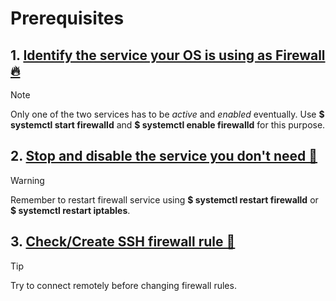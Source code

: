 # Prerequisites

## 1. [Identify the service your OS is using as Firewall 🔥](firewall-identify.md)
> [!NOTE]
> Only one of the two services has to be *active* and *enabled* eventually.
> Use **$ systemctl start firewalld** and **$ systemctl enable firewalld** for this purpose.

## 2. [Stop and disable the service you don't need 🚫](firewall-stop.md)
> [!WARNING]
> Remember to restart firewall service using **$ systemctl restart firewalld** or **$ systemctl restart iptables**.

## 3. [Check/Create SSH firewall rule 🚪](firewall-state.md)
> [!TIP]
> Try to connect remotely before changing firewall rules.

